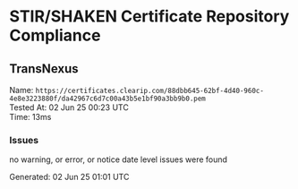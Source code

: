 # STIR/SHAKEN Certificate Repository Compliance

## TransNexus

Name: `https://certificates.clearip.com/88dbb645-62bf-4d40-960c-4e8e3223880f/da42967c6d7c00a43b5e1bf90a3bb9b0.pem`\
Tested At: 02 Jun 25 00:23 UTC\
Time: 13ms

### Issues

no warning, or error, or notice date level issues were found

Generated: 02 Jun 25 01:01 UTC